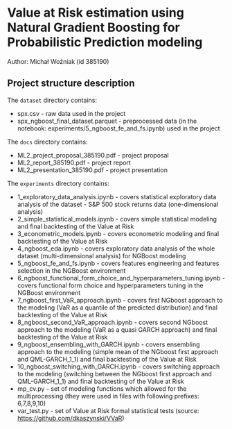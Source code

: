 # Value at Risk estimation using Natural Gradient Boosting for Probabilistic Prediction modeling
Author: Michał Woźniak (id 385190)

## Project structure description
The `dataset` directory contains:
* spx.csv - raw data used in the project
* spx_ngboost_final_dataset.parquet - preprocessed data (in the notebook: experiments/5_ngboost_fe_and_fs.ipynb) used in the project

The `docs` directory contains:
* ML2_project_proposal_385190.pdf - project proposal
* ML2_report_385190.pdf - project report
* ML2_presentation_385190.pdf - project presentation

The `experiments` directory contains:
* 1_exploratory_data_analysis.ipynb - covers statistical exploratory data analysis of the dataset - S&P 500 stock returns data (one-dimensional analysis)
* 2_simple_statistical_models.ipynb - covers simple statistical modeling and final backtesting of the Value at Risk
* 3_econometric_models.ipynb - covers econometric modeling and final backtesting of the Value at Risk
* 4_ngboost_eda.ipynb - covers exploratory data analysis of the whole dataset (multi-dimensional analysis) for NGBoost modeling
* 5_ngboost_fe_and_fs.ipynb - covers features engineering and features selection in the NGBoost environment 
* 6_ngboost_functional_form_choice_and_hyperparameters_tuning.ipynb - covers functional form choice and hyperparameters tuning in the NGBoost environment 
* 7_ngboost_first_VaR_approach.ipynb - covers first NGboost approach to the modeling (VaR as a quantile of the predicted distribution) and final backtesting of the Value at Risk
* 8_ngboost_second_VaR_approach.ipynb - covers second NGboost approach to the modeling (VaR as a quasi GARCH approach) and final backtesting of the Value at Risk
* 9_ngboost_ensembling_with_GARCH.ipynb - covers ensembling approach to the modeling (simple mean of the NGboost first approach and QML-GARCH_1_1) and final backtesting of the Value at Risk
* 10_ngboost_switching_with_GARCH.ipynb - covers switching approach to the modeling (switching between the NGboost first approach and QML-GARCH_1_1) and final backtesting of the Value at Risk
* mp_cv.py - set of modeling functions which allowed for the multiprocessing (they were used in files with following prefixes: 6,7,8,9,10)
* var_test.py - set of Value at Risk formal statistical tests (source: https://github.com/dkaszynski/VVaR)
